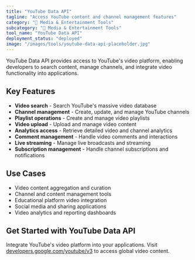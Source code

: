 ```yaml
---
title: "YouTube Data API"
tagline: "Access YouTube content and channel management features"
category: "🎵 Media & Entertainment Tools"
subcategory: "🎵 Media & Entertainment Tools"
tool_name: "YouTube Data API"
deployment_status: "deployed"
image: "/images/tools/youtube-data-api-placeholder.jpg"
---
```

YouTube Data API provides access to YouTube's video platform, enabling developers to search content, manage channels, and integrate video functionality into applications.

## Key Features

- **Video search** - Search YouTube's massive video database
- **Channel management** - Create, update, and manage YouTube channels
- **Playlist operations** - Create and manage video playlists
- **Video upload** - Upload and manage video content
- **Analytics access** - Retrieve detailed video and channel analytics
- **Comment management** - Handle video comments and interactions
- **Live streaming** - Manage live broadcasts and streaming
- **Subscription management** - Handle channel subscriptions and notifications

## Use Cases

- Video content aggregation and curation
- Channel and content management tools
- Educational platform video integration
- Social media and sharing applications
- Video analytics and reporting dashboards

## Get Started with YouTube Data API

Integrate YouTube's video platform into your applications. Visit [developers.google.com/youtube/v3](https://developers.google.com/youtube/v3) to access global video content.